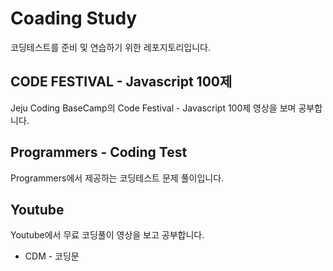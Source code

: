 # Coading Study

코딩테스트를 준비 및 연습하기 위한 레포지토리입니다.

## CODE FESTIVAL - Javascript 100제

Jeju Coding BaseCamp의 Code Festival - Javascript 100제 영상을 보며 공부합니다.

## Programmers - Coding Test

Programmers에서 제공하는 코딩테스트 문제 풀이입니다.

## Youtube

Youtube에서 무료 코딩풀이 영상을 보고 공부합니다.

- CDM - 코딩문

